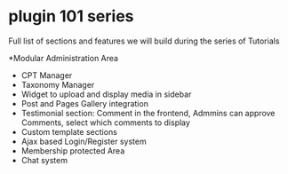 # plugin 101 series

Full list of sections and features we will build during the series of Tutorials

*Modular Administration Area
* CPT Manager
* Taxonomy Manager
* Widget to upload and display media in sidebar
* Post and Pages Gallery integration
* Testimonial section: Comment in the frontend, Admmins can approve Comments, select which comments to display 
* Custom template sections
* Ajax based Login/Register system
* Membership protected Area
* Chat system
